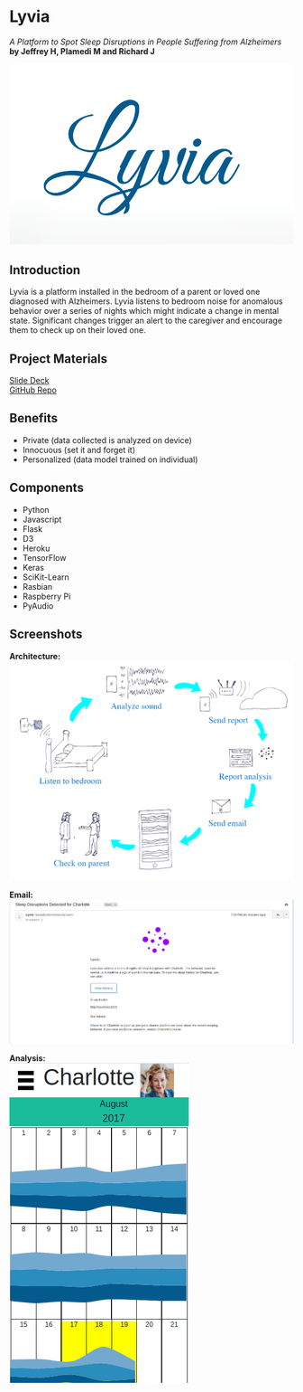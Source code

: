 # Lyvia
_A Platform to Spot Sleep Disruptions in People Suffering from Alzheimers_  
**by Jeffrey H, Plamedi M and Richard J**

![Lyvia Logo](lyvia_logo.png)

## Introduction
Lyvia is a platform installed in the bedroom of a parent or loved one diagnosed with Alzheimers. Lyvia listens to bedroom noise for anomalous behavior over a series of nights which might indicate a change in mental state. Significant changes trigger an alert to the caregiver and encourage them to check up on their loved one.  

## Project Materials
[Slide Deck](https://docs.google.com/presentation/d/1aZBg41oWQgx1GNhNuHsYLO1N7pYnZQ7GqTZiuwOe-wU/edit?usp=sharing)  
[GitHub Repo](https://github.com/rj919/lyvia)   

## Benefits
- Private (data collected is analyzed on device)
- Innocuous (set it and forget it)
- Personalized (data model trained on individual)

## Components
- Python
- Javascript
- Flask
- D3
- Heroku
- TensorFlow
- Keras
- SciKit-Learn
- Rasbian
- Raspberry Pi
- PyAudio

## Screenshots
__Architecture:__  
![Architecture](lyvia_workflow.png)

__Email:__  
![Email](lyvia_screen_email.png)  

__Analysis:__  
![Analysis](lyvia_screen_webapp.png)
